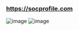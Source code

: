 ### https://socprofile.com
![image](https://user-images.githubusercontent.com/87380272/179315815-174c0428-6319-489e-b203-115cbccda903.png)
![image](https://user-images.githubusercontent.com/87380272/179315793-37ce1810-2f47-4ebd-bf49-7d5c657c00bb.png)
